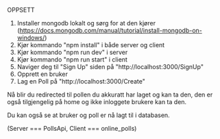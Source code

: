 OPPSETT

1. Installer mongodb lokalt og sørg for at den kjører
(https://docs.mongodb.com/manual/tutorial/install-mongodb-on-windows/)
2. Kjør kommando "npm install" i både server og client
3. Kjør kommando "npm run dev" i server
4. Kjør kommando "npm run start" i client
5. Naviger deg til "Sign Up" siden på "http://localhost:3000/SignUp"
6. Opprett en bruker
7. Lag en Poll på "http://localhost:3000/Create"

Nå blir du redirected til pollen du akkuratt har laget og kan ta den,
den er også tilgjengelig på home og ikke inloggete brukere kan ta den. 

Du kan også se at bruker og poll er nå lagt til i databasen. 

(Server === PollsApi, Client === online_polls)
